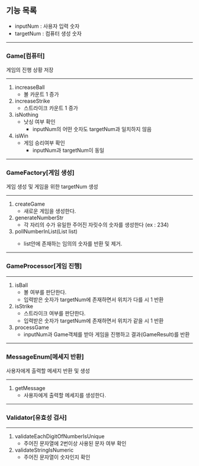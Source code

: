 ## 기능 목록
+ inputNum : 사용자 입력 숫자
+ targetNum : 컴퓨터 생성 숫자

----------------------------------------
### Game[컴퓨터]
게임의 진행 상황 저장

----------------------------------------
1. increaseBall
   + 볼 카운트 1 증가
2. increaseStrike
   + 스트라이크 카운트 1 증가
3. isNothing
   + 낫싱 여부 확인
      + inputNum의 어떤 숫자도 targetNum과 일치하지 않음
4. isWin
   + 게임 승리여부 확인
      + inputNum과 targetNum이 동일

-----------------------------------------
### GameFactory[게임 생성]
게임 생성 및 게임을 위한 targetNum 생성

-----------------------------------------
1. createGame
   + 새로운 게임을 생성한다.
2. generateNumberStr
   + 각 자리의 수가 유일한 주어진 자릿수의 숫자를 생성한다 (ex : 234)
3. pollNumberInList(List<Integer> list)
   + list안에 존재하는 임의의 숫자를 반환 및 제거.
-----------------------------------------
### GameProcessor[게임 진행]

-----------------------------------------
1. isBall
    + 볼 여부를 판단한다.
    + 입력받은 숫자가 targetNum에 존재하면서 위치가 다를 시 1 반환
2. isStrike
    + 스트라이크 여부를 판단한다.
    + 입력받은 숫자가 targetNum에 존재하면서 위치가 같을 시 1 반환
3. processGame
   + inputNum과 Game객체를 받아 게임을 진행하고 결과(GameResult)를 반환

------------------------------------------
### MessageEnum[메세지 반환]
사용자에게 출력할 메세지 반환 및 생성

------------------------------------------
1. getMessage
   + 사용자에게 출력할 메세지를 생성한다.

------------------------------------------
### Validator[유효성 검사]

------------------------------------------
1. validateEachDigitOfNumberIsUnique
    + 주어진 문자열에 2번이상 사용된 문자 여부 확인
2. validateStringIsNumeric
    + 주어진 문자열이 숫자인지 확인
